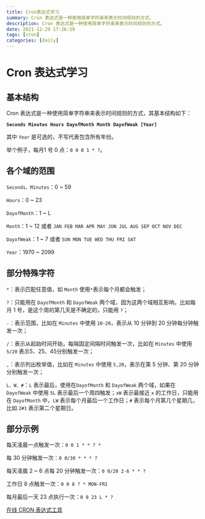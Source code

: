 ```yaml
---
title: Cron表达式学习
summary: Cron 表达式是一种使用简单字符串来表示时间规则的方式。
description: Cron 表达式是一种使用简单字符串来表示时间规则的方式。
date: 2021-12-29 17:26:59
tags: [cron]
categories: [daily]
---
```


# Cron 表达式学习

## 基本结构

Cron 表达式是一种使用简单字符串来表示时间规则的方式，其基本结构如下：

**`Seconds Minutes Hours DayofMonth Month DayofWeak [Year]`**

其中 `Year` 是可选的，不写代表包含所有年份。

举个例子，每月1 号 0 点：`0 0 0 1 * ?`。

## 各个域的范围

`Seconds、Minutes`：0 ~ 59

`Hours`：0 ~ 23

`DayofMonth`：1 ~ L

`Month`：1 ~ 12 或者 `JAN FEB MAR APR MAY JUN JUL AUG SEP OCT NOV DEC`

`DayofWeak`：1 ~ 7 或者 `SUN MON TUE WED THU FRI SAT`

`Year`：1970 ~ 2099

## 部分特殊字符

`*`：表示匹配任意值，如 `Month` 使用`*`表示每个月都会触发；

`?`：只能用在 `DayofMonth` 和 `DayofWeak` 两个域，因为这两个域相互影响，比如每月 1 号，是这个周的第几天是不确定的，只能用 `?`；

`-`：表示范围，比如在 `Minutes` 中使用 `10-20`，表示从 10 分钟到 20 分钟每分钟触发一次；

`/`：表示从起始时间开始，每隔固定间隔时间触发一次，比如在 `Minutes` 中使用 `5/20` 表示5、25、45分别触发一次；

`,`：表示列出枚举值，比如在 `Minutes` 中使用 `5,20`，表示在第 5 分钟、第 20 分钟分别触发一次；

`L、W、#`：`L` 表示最后，使用在`DayofMonth` 和 `DayofWeak` 两个域，如果在 `DayofWeak` 中使用 `5L` 表示最后一个周四触发；`xW` 表示最接近 `x` 的工作日，只能用在 `DayofMonth` 中，`LW` 表示每个月最后一个工作日；`#` 表示每个月第几个星期几，比如 `2#1` 表示第二个星期日。

## 部分示例

每天凌晨一点触发一次：`0 0 1 * * ? *`

每 30 分钟触发一次：`0 0/30 * * * ?`

每天凌晨 2 ~ 6 点每 20 分钟触发一次：`0 0/20 2-6 * * ?`

工作日 8 点触发一次：`0 0 8 ? * MON-FRI`

每月最后一天 23 点执行一次：`0 0 23 L * ?`

[在线 CRON 表达式工具](https://qqe2.com/cron)



